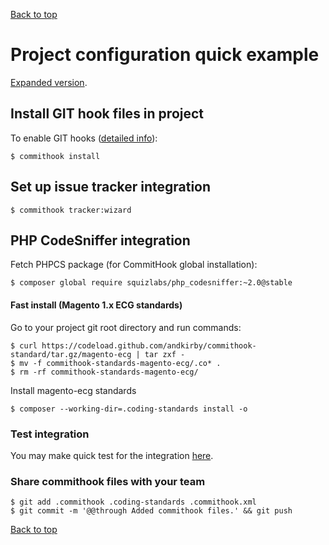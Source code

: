 [Back to top](../README.md)

# Project configuration quick example

[Expanded version](example-wizard.md).

## Install GIT hook files in project
To enable GIT hooks ([detailed info](hooks-installation.md)):
```
$ commithook install
```

## Set up issue tracker integration
```
$ commithook tracker:wizard
```

## PHP CodeSniffer integration

Fetch PHPCS package (for CommitHook global installation):
```
$ composer global require squizlabs/php_codesniffer:~2.0@stable
```

#### Fast install (Magento 1.x ECG standards)
Go to your project git root directory and run commands:
```
$ curl https://codeload.github.com/andkirby/commithook-standard/tar.gz/magento-ecg | tar zxf -
$ mv -f commithook-standards-magento-ecg/.co* .
$ rm -rf commithook-standards-magento-ecg/
```

Install magento-ecg standards
```
$ composer --working-dir=.coding-standards install -o
```

### Test integration
You may make quick test for the integration [here](test-code.md).

### Share commithook files with your team
```
$ git add .commithook .coding-standards .commithook.xml
$ git commit -m '@@through Added commithook files.' && git push
```

[Back to top](../README.md)
